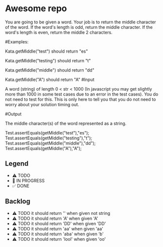 # Awesome repo

You are going to be given a word. Your job is to return the middle character of the word. If the word's length is odd, return the middle character. If the word's length is even, return the middle 2 characters.

#Examples:

Kata.getMiddle("test") should return "es"

Kata.getMiddle("testing") should return "t"

Kata.getMiddle("middle") should return "dd"

Kata.getMiddle("A") should return "A"
#Input

A word (string) of length 0 < str < 1000 (In javascript you may get slightly more than 1000 in some test cases due to an error in the test cases). You do not need to test for this. This is only here to tell you that you do not need to worry about your solution timing out.

#Output

The middle character(s) of the word represented as a string.

Test.assertEquals(getMiddle("test"),"es");
    Test.assertEquals(getMiddle("testing"),"t");
    Test.assertEquals(getMiddle("middle"),"dd");
    Test.assertEquals(getMiddle("A"),"A");

## Legend
- ⚠ TODO
- 🚧 IN PROGRESS
- ✅ DONE

## Backlog
- ⚠ TODO it should return '' when given not string
- ⚠ TODO it should return 'A' when given 'A'
- ⚠ TODO it should return 'DD' when given 'DD'
- ⚠ TODO it should return 'aa' when given 'aa'
- ⚠ TODO it should return 'aba' when given 'b'
- ⚠ TODO it should return 'lool' when given 'oo'